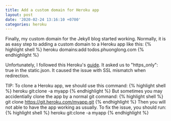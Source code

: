 ```yaml
---
title: Add a custom domain for Heroku app
layout: post
date: '2020-02-24 13:16:10 +0700'
categories: heroku
---
```


Finally, my custom domain for the Jekyll blog started working. Normally, it is as easy step to adding a custom domain to a Heroku app like this: 
{% highlight shell %}
heroku domains:add todos.phuonglong.com
{% endhighlight %}

Unfortunately, I followed this Heroku's [guide](https://blog.heroku.com/jekyll-on-heroku ). It asked us to "https_only": true in the static.json. It caused the issue with SSL mismatch when redirection.
 
TIP:  To clone a Heroku app, we should use this command:
{% highlight shell %}
heroku git:clone -a myapp
{% endhighlight %}
But sometimes you may accidentially clone the app by a normal git command:
{% highlight shell %}
git clone https://git.heroku.com/myapp.git
{% endhighlight %}
Then you will not able to have the app working as usually. To fix the issue, you should run:
{% highlight shell %}
heroku git:clone -a myapp
{% endhighlight %}